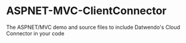 ASPNET-MVC-ClientConnector
==========================

The ASPNET/MVC demo and source files to include Datwendo's Cloud Connector in your code
